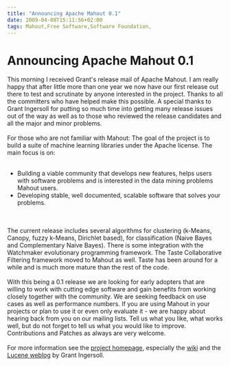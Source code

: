 ```yaml
---
title: "Announcing Apache Mahout 0.1"
date: 2009-04-08T15:11:56+02:00
tags: Mahout,Free Software,Software Foundation,
---
```


# Announcing Apache Mahout 0.1


This morning I received Grant's release mail of Apache Mahout. I am really happy that after little more than one year 
we now have our first release out there to test and scrutinate by anyone interested in the project. Thanks to all the 
committers who have helped make this possible. A special thanks to Grant Ingersoll for putting so much time into 
getting many release issues out of the way as well as to those who reviewed the release candidates and  all the major 
and minor problems.<br><br>For those who are not familiar with Mahout: The goal of the project is to build a suite of 
machine learning libraries under the Apache license. The main focus is on:<br><ul><br><li> Building a viable community 
that develops new features, helps users with software problems and is interested in the data mining problems Mahout 
users.<br><li> Developing stable, well documented, scalable software that solves your problems.<br></ul><br><br>The 
current release includes several algorithms for clustering (k-Means, Canopy, fuzzy k-Means, Dirichlet based), for 
classification (Naive Bayes and Complementary Naive Bayes). There is some integration with the Watchmaker evolutionary 
programming framework. The Taste Collaborative Filtering framework moved to Mahout as well. Taste has been around for a 
while and is much more mature than the rest of the code.<br><br>With this being a 0.1 release we are looking for early 
adopters that are willing to work with cutting edge software and gain benefits from working closely together with the 
community. We are seeking feedback on use cases as well as performance numbers. If you are using Mahout in your 
projects or plan to use it or even only evaluate it - we are happy about hearing back from you on our mailing lists. 
Tell us what you like, what works well, but do not forget to tell us what you would like to improve. Contributions and 
Patches as always are very welcome.<br><br>For more information see the <a 
href="http://lucene.apache.org/mahout">project homepage</a>, especially the <a href="">wiki</a> and the <a 
href="http://lucene.grantingersoll.com/2009/04/07/a">Lucene weblog</a> by Grant Ingersoll.
